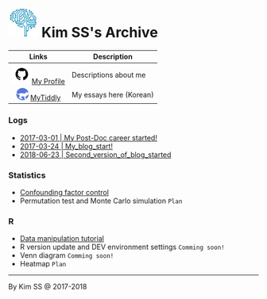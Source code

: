 # <img src="img/favicon.png" width="60px" /> Kim SS's Archive



|                            Links                             | Description             |
| :----------------------------------------------------------: | ----------------------- |
| <img src="img/github-icon.png" height=40px />[My Profile](https://kisudsoe.github.io/README.html) | Descriptions about me   |
| <img src="img/tiddly-icon.png" height=25px /> [MyTiddly](https://kisudsoe.github.io/Tiddly.html) | My essays here (Korean) |

### Logs

- [2017-03-01 | My Post-Doc career started!](https://kisudsoe.github.io/2017-03-01-My_Post-Doc_career_started!.html)
- [2017-03-24 | My_blog_start!](https://kisudsoe.github.io/2017-03-24-My_blog_start!.html)
- [2018-06-23 | Second_version_of_blog_started](https://kisudsoe.github.io/2018-06-23-Second_version_of_blog_started.html)

### Statistics

- [Confounding factor control](https://kisudsoe.github.io/(Stat)_Confounding_factor_control.html)
- Permutation test and Monte Carlo simulation `Plan`

### R

- [Data manipulation tutorial](https://kisudsoe.github.io/(R)_Data_manipulation_tutorial.html)
- R version update and DEV environment settings `Comming soon!`
- Venn diagram `Comming soon!`
- Heatmap `Plan`

---

By Kim SS @ 2017-2018